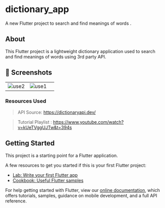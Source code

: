 # dictionary_app

A new Flutter project to search and find meanings of words .

## About
This Flutter project is a lightweight dictionary application used to search and find meanings of words using 3rd party API.


## 📸 Screenshots

|                                   |                                   |                         |
| --------------------------------- | --------------------------------- |------------------------ |
|![use2](https://user-images.githubusercontent.com/61213263/190852553-ae37bdd4-ea19-474e-9c35-7591f34b594c.png) | ![use1](https://user-images.githubusercontent.com/61213263/190852582-7c355c19-32fb-4e9b-b9bf-0d0e784eec37.png)



### Resources Used

> API Source: https://dictionaryapi.dev/

> Tutorial Playlist : https://www.youtube.com/watch?v=kUeTVggUJTw&t=394s

## Getting Started

This project is a starting point for a Flutter application.

A few resources to get you started if this is your first Flutter project:

- [Lab: Write your first Flutter app](https://flutter.dev/docs/get-started/codelab)
- [Cookbook: Useful Flutter samples](https://flutter.dev/docs/cookbook)

For help getting started with Flutter, view our
[online documentation](https://flutter.dev/docs), which offers tutorials,
samples, guidance on mobile development, and a full API reference.

